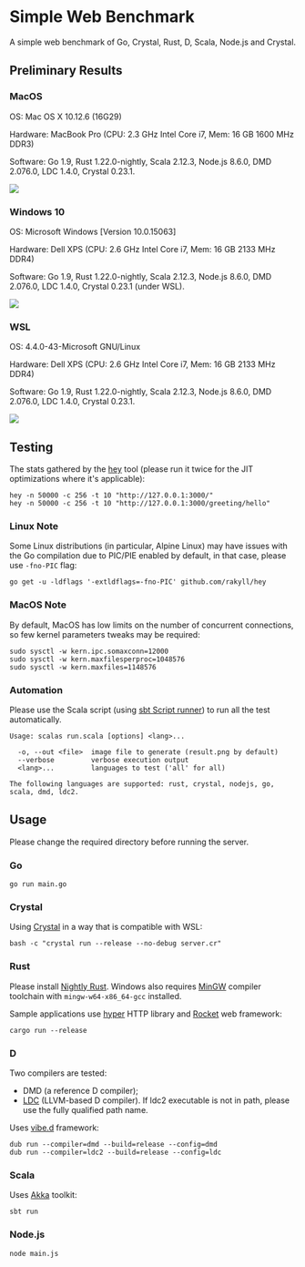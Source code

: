 # Simple Web Benchmark

A simple web benchmark of Go, Crystal, Rust, D, Scala, Node.js and Crystal.

## Preliminary Results

### MacOS

OS: Mac OS X 10.12.6 (16G29)

Hardware: MacBook Pro (CPU: 2.3 GHz Intel Core i7, Mem: 16 GB 1600 MHz DDR3)

Software: Go 1.9, Rust 1.22.0-nightly, Scala 2.12.3, Node.js 8.6.0, DMD 2.076.0,
LDC 1.4.0, Crystal 0.23.1.

![](results/mac.png?raw=true)

### Windows 10

OS: Microsoft Windows [Version 10.0.15063]

Hardware: Dell XPS (CPU: 2.6 GHz Intel Core i7, Mem: 16 GB 2133 MHz DDR4)

Software: Go 1.9, Rust 1.22.0-nightly, Scala 2.12.3, Node.js 8.6.0, DMD 2.076.0,
LDC 1.4.0, Crystal 0.23.1 (under WSL).

![](results/win.png?raw=true)

### WSL

OS: 4.4.0-43-Microsoft GNU/Linux

Hardware: Dell XPS (CPU: 2.6 GHz Intel Core i7, Mem: 16 GB 2133 MHz DDR4)

Software: Go 1.9, Rust 1.22.0-nightly, Scala 2.12.3, Node.js 8.6.0, DMD 2.076.0,
LDC 1.4.0, Crystal 0.23.1.

![](results/wsl.png?raw=true)

## Testing

The stats gathered by the [hey](https://github.com/rakyll/hey) tool (please run it twice for
the JIT optimizations where it's applicable):

    hey -n 50000 -c 256 -t 10 "http://127.0.0.1:3000/"
    hey -n 50000 -c 256 -t 10 "http://127.0.0.1:3000/greeting/hello"

### Linux Note

Some Linux distributions (in particular, Alpine Linux) may have issues with the
Go compilation due to PIC/PIE enabled by default, in that case, please
use `-fno-PIC` flag:

    go get -u -ldflags '-extldflags=-fno-PIC' github.com/rakyll/hey

### MacOS Note

By default, MacOS has low limits on the number of concurrent connections, so
few kernel parameters tweaks may be required:

    sudo sysctl -w kern.ipc.somaxconn=12000
    sudo sysctl -w kern.maxfilesperproc=1048576
    sudo sysctl -w kern.maxfiles=1148576

### Automation

Please use the Scala script
(using [sbt Script runner](http://www.scala-sbt.org/1.x/docs/Scripts.html#sbt+Script+runner))
to run all the test automatically.

    Usage: scalas run.scala [options] <lang>...

      -o, --out <file>  image file to generate (result.png by default)
      --verbose         verbose execution output
      <lang>...         languages to test ('all' for all)

    The following languages are supported: rust, crystal, nodejs, go, scala, dmd, ldc2.

## Usage

Please change the required directory before running the server.

### Go

    go run main.go

### Crystal

Using [Crystal](https://crystal-lang.org/docs/installation/) in a way that is compatible
with WSL:

    bash -c "crystal run --release --no-debug server.cr"

### Rust

Please install [Nightly Rust](https://doc.rust-lang.org/1.5.0/book/nightly-rust.html).
Windows also requires [MinGW](https://github.com/rust-lang/rust#mingw)
compiler toolchain with `mingw-w64-x86_64-gcc` installed.

Sample applications use [hyper](https://hyper.rs) HTTP library and [Rocket](https://rocket.rs/) web framework:

    cargo run --release

### D

Two compilers are tested:

 - DMD (a reference D compiler);
 - [LDC](https://github.com/ldc-developers/ldc#installation) (LLVM-based D compiler).
If ldc2 executable is not in path, please use the fully qualified path name.

Uses [vibe.d](http://vibed.org) framework:

    dub run --compiler=dmd --build=release --config=dmd
    dub run --compiler=ldc2 --build=release --config=ldc

### Scala

Uses [Akka](http://akka.io) toolkit:

    sbt run

### Node.js

    node main.js
